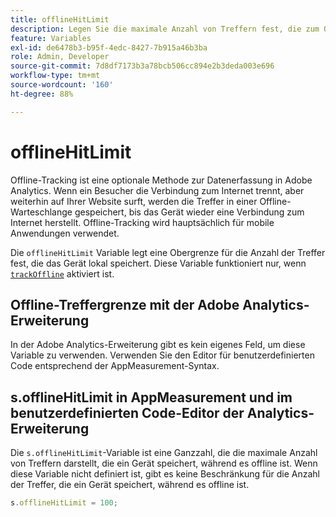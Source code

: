 ```yaml
---
title: offlineHitLimit
description: Legen Sie die maximale Anzahl von Treffern fest, die zum Offline-Tracking in die Warteschlange gestellt werden sollen.
feature: Variables
exl-id: de6478b3-b95f-4edc-8427-7b915a46b3ba
role: Admin, Developer
source-git-commit: 7d8df7173b3a78bcb506cc894e2b3deda003e696
workflow-type: tm+mt
source-wordcount: '160'
ht-degree: 88%

---
```


# offlineHitLimit

Offline-Tracking ist eine optionale Methode zur Datenerfassung in Adobe Analytics. Wenn ein Besucher die Verbindung zum Internet trennt, aber weiterhin auf Ihrer Website surft, werden die Treffer in einer Offline-Warteschlange gespeichert, bis das Gerät wieder eine Verbindung zum Internet herstellt. Offline-Tracking wird hauptsächlich für mobile Anwendungen verwendet.

Die `offlineHitLimit` Variable legt eine Obergrenze für die Anzahl der Treffer fest, die das Gerät lokal speichert. Diese Variable funktioniert nur, wenn [`trackOffline`](trackoffline.md) aktiviert ist.

## Offline-Treffergrenze mit der Adobe Analytics-Erweiterung

In der Adobe Analytics-Erweiterung gibt es kein eigenes Feld, um diese Variable zu verwenden. Verwenden Sie den Editor für benutzerdefinierten Code entsprechend der AppMeasurement-Syntax.

## s.offlineHitLimit in AppMeasurement und im benutzerdefinierten Code-Editor der Analytics-Erweiterung

Die `s.offlineHitLimit`-Variable ist eine Ganzzahl, die die maximale Anzahl von Treffern darstellt, die ein Gerät speichert, während es offline ist. Wenn diese Variable nicht definiert ist, gibt es keine Beschränkung für die Anzahl der Treffer, die ein Gerät speichert, während es offline ist.

```js
s.offlineHitLimit = 100;
```
